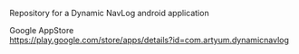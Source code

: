 Repository for a Dynamic NavLog android application

Google AppStore<br/>
https://play.google.com/store/apps/details?id=com.artyum.dynamicnavlog
